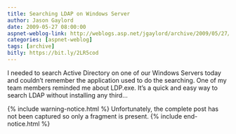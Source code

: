 ```yaml
---
title: Searching LDAP on Windows Server
author: Jason Gaylord
date: 2009-05-27 08:00:00
aspnet-weblog-link: http://weblogs.asp.net/jgaylord/archive/2009/05/27/searching-ldap-on-windows-server.aspx
categories: [aspnet-weblog]
tags: [archive]
bitly: https://bit.ly/2LR5cod
---
```


I needed to search Active Directory on one of our Windows Servers today and couldn’t remember the application used to do the searching. One of my team members reminded me about LDP.exe. It’s a quick and easy way to search LDAP without installing any third...

{% include warning-notice.html %}
Unfortunately, the complete post has not been captured so only a fragment is present.
{% include end-notice.html %}